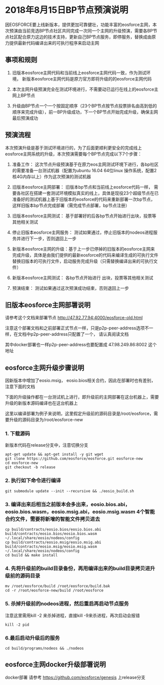 # 2018年8月15日BP节点预演说明

因EOSFORCE要上线新版本，提供更加可靠健壮，功能丰富的eosforce主网，本次预演由当前竞选BP节点社区共同完成一次同一个主网的升级预演，需要各BP节点社区配合原力这边的技术支持，更新自己BP节点服务，即停服务，替换成由原力提供最新代码编译出来的可执行程序来启动主网

## 事项和规则
1. 旧版本eosforce主网代码和当前线上eosforce主网代码一致，作为测试环境， 新版本eosforce主网代码是原力官方即将升级的的eosforce主网代码

2. 本次主网升级预演完全在测试环境进行，不需要动已运行在线上的eosforce主网上BP节点

3. 升级由BP节点一个一个按固定顺序（23个BP节点按节点投票排名由高到低的顺序来完成升级），前一BP升级成功，下一个BP节点开始完成升级，确保主网最后预演成功


## 预演流程

本次预演升级是基于测试环境进行的，为了后面更顺利更安全的完成线上eosforce主网系统的升级，本次预演需要每个BP节点完成以下7个步骤：

1. 准备工作： 这次节点升级预演基于在原力eos主网测试环境下进行，各bp社区的需要准备一台测试机器（配置为ubuntu 16.04 64位linux 操作系统，配置2核4G内存以上）作为这次预演的测试机器
 
2.  旧版本eosforce主网部署： 旧版本bp节点和当前线上eosforce代码一样， 需要各社区在搭建一套测试环境模拟真实的线上，具体是现役23个超级节点在已准备好的测试机器上基于旧版本的eosforce的代码来重新部署一次bp节点，这样旧版本bp节点完成部署（需完成节点部署，bp节点注册）

3. 旧版本eosforce主网测试： 基于部署好的后各bp节点开始进行出块，投票等其他相关测试

4. 停止旧版本eosforce主网服务： 测试如果通过，停止旧版本的nodeos进程服务并进行下一步，否则退回上一步

5. 新版本eosforce主网的升级：基于上一步已停掉的旧版本的eosforce主网来完成升级，具体是由我们提供的最新eosforce的代码来编译生成的可执行文件替换旧版本的可执行文件，启动服务完成升级（只需替换编译出来的可执行文件）

6. 新版本eosforce主网测试： 各bp节点开始进行 出块，投票等其他相关测试

7. 预演结束： 测试如果通过这次预演成功结束，否则退回上一步


## 旧版本eosforce主网部署说明

请参考这个文档来部署节点  http://47.92.77.94:4000/eosforce-old.html

注意这个部署文档和之前部署正式节点一样，只是p2p-peer-address选项不一样，在文档中p2p-peer-address只配置了一个， 请认真阅读文档

其中docker部署也一样p2p-peer-address也要配置成 47.98.249.86:8002 这个地址


## eosforce主网升级步骤说明

因新版本中增加了eosio.msig， eosio.bios相关合约，因此在部署时也有差别，注意下面的文档

下面的升级操作都在一台测试机上进行，即升级前的主网部署在这台机器上，需要升级的新版本源码编译也在这台机器上

这里以编译部署为例子来说明，这里假定升级前的源码目录是/root/eosforce，需要升级的源码目录为/root/eosforce-new


### 1. 下载源码
新版本代码在release分支中，注意切换分支
```shell
apt-get update && apt-get install -y git wget
git clone https://github.com/eosforce/eosforce.git eosforce-new
cd eosforce-new
git checkout -b release 
```

### 2. 执行如下命令进行编译

```shell
git submodule update --init --recursive && ./eosio_build.sh
```

### 3. 编译出来后相当之前版本会多出来，eosio.bios.abi，eosio.bios.wasm，eosio.msig.abi，eosio.msig.wasm 4个智能合约文件，需要将新增的智能文件拷贝进去

```shell
cp build/contracts/eosio.bios/eosio.bios.abi build/contracts/eosio.bios/eosio.bios.wasm ~/.local/share/eosio/nodeos/config
cp build/contracts/eosio.msig/eosio.msig.abi build/contracts/eosio.msig/eosio.msig.wasm ~/.local/share/eosio/nodeos/config
cd build && make install
```
### 4. 先将升级前的build目录备份，再用编译出来的build目录拷贝进升级前的源码目录
```shell
mv /root/eosforce/build /root/eosforce/build.bak
cd -r /root/eosforce-new/build /root/eosforce
```
### 5. 杀掉升级前的nodeos进程，然后重启再启动节点服务
注意这里需用kill -2 来杀掉进程，直接kill -9来杀进程，再次启动会报错
```shell
kill -2 pid
```
### 6.最后启动升级后的服务

```shell
cd build/programs/nodeos && ./nodeos
```



## eosforce主网docker升级部署说明

docker部署 请参考 https://github.com/eosforce/genesis 上release分支
